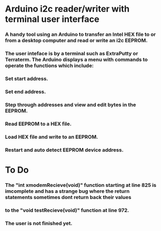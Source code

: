 # Arduino i2c reader/writer with terminal user interface

### A handy tool using an Arduino to transfer an Intel HEX file to or from a desktop computer and read or write an i2c EEPROM.
### The user inteface is by a terminal such as ExtraPutty or Terraterm. The Arduino displays a menu with commands to operate the functions which include:

### Set start address.
### Set end address.
### Step through addresses and view and edit bytes in the EEPROM.
### Read EEPROM to a HEX file.
### Load HEX file and write to an EEPROM.
### Restart and auto detect EEPROM device address.


# To Do

### The "int xmodemRecieve(void)" function starting at line 825 is imcomplete and has a strange bug where the return statements sometimes dont return back their values
### to the "void testRecieve(void)" function at line 972.

### The user is not finished yet.
